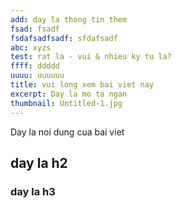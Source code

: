 ```yaml
---
add: day la thong tin them
fsad: fsadf
fsdafsadfsadf: sfdafsadf
abc: xyzs
test: rat la - vui & nhieu ky tu la?
ffff: ddddd
uuuu: uuuuuu
title: vui long xem bai viet nay
excerpt: Day la mo ta ngan
thumbnail: Untitled-1.jpg
---
```

Day la noi dung cua bai viet

## day la h2
### day la h3
